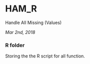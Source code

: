 # HAM_R

Handle All Missing (Values) 

*Mar 2nd, 2018*

### R folder

Storing the the R script for all function.